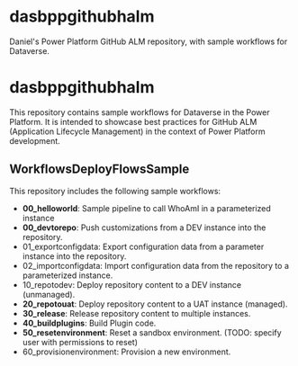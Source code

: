# dasbppgithubhalm
Daniel's Power Platform GitHub ALM repository, with sample workflows for Dataverse.
# dasbppgithubhalm

This repository contains sample workflows for Dataverse in the Power Platform. It is intended to showcase best practices for GitHub ALM (Application Lifecycle Management) in the context of Power Platform development.

## WorkflowsDeployFlowsSample
This repository includes the following sample workflows:

- **00_helloworld**: Sample pipeline to call WhoAmI in a parameterized instance
- **00_devtorepo**: Push customizations from a DEV instance into the repository.
- 01_exportconfigdata: Export configuration data from a parameter instance into the repository.
- 02_importconfigdata: Import configuration data from the repository to a parameterized instance.
- 10_repotodev: Deploy repository content to a DEV instance (unmanaged).
- **20_repotouat**: Deploy repository content to a UAT instance (managed).
- **30_release**: Release repository content to multiple instances.
- **40_buildplugins**: Build Plugin code.
- **50_resetenvironment**: Reset a sandbox environment. (TODO: specify user with permissions to reset)
- 60_provisionenvironment: Provision a new environment.
